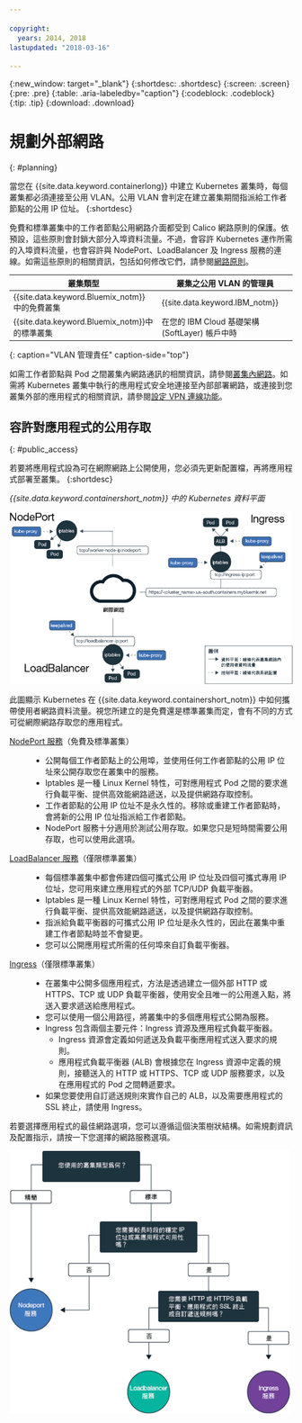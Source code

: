 ```yaml
---

copyright:
  years: 2014, 2018
lastupdated: "2018-03-16"

---
```


{:new_window: target="_blank"}
{:shortdesc: .shortdesc}
{:screen: .screen}
{:pre: .pre}
{:table: .aria-labeledby="caption"}
{:codeblock: .codeblock}
{:tip: .tip}
{:download: .download}


# 規劃外部網路
{: #planning}

當您在 {{site.data.keyword.containerlong}} 中建立 Kubernetes 叢集時，每個叢集都必須連接至公用 VLAN。公用 VLAN 會判定在建立叢集期間指派給工作者節點的公用 IP 位址。
{:shortdesc}

免費和標準叢集中的工作者節點公用網路介面都受到 Calico 網路原則的保護。依預設，這些原則會封鎖大部分入埠資料流量。不過，會容許 Kubernetes 運作所需的入埠資料流量，也會容許與 NodePort、LoadBalancer 及 Ingress 服務的連線。如需這些原則的相關資訊，包括如何修改它們，請參閱[網路原則](cs_network_policy.html#network_policies)。

|叢集類型|叢集之公用 VLAN 的管理員|
|------------|------------------------------------------|
|{{site.data.keyword.Bluemix_notm}} 中的免費叢集|{{site.data.keyword.IBM_notm}}|
|{{site.data.keyword.Bluemix_notm}}中的標準叢集|在您的 IBM Cloud 基礎架構 (SoftLayer) 帳戶中時|
{: caption="VLAN 管理責任" caption-side="top"}

如需工作者節點與 Pod 之間叢集內網路通訊的相關資訊，請參閱[叢集內網路](cs_secure.html#in_cluster_network)。如需將 Kubernetes 叢集中執行的應用程式安全地連接至內部部署網路，或連接到您叢集外部的應用程式的相關資訊，請參閱[設定 VPN 連線功能](cs_vpn.html)。

## 容許對應用程式的公用存取
{: #public_access}

若要將應用程式設為可在網際網路上公開使用，您必須先更新配置檔，再將應用程式部署至叢集。
{:shortdesc}

*{{site.data.keyword.containershort_notm}} 中的 Kubernetes 資料平面*

![{{site.data.keyword.containerlong_notm}} Kubernetes 架構](images/networking.png)

此圖顯示 Kubernetes 在 {{site.data.keyword.containershort_notm}} 中如何攜帶使用者網路資料流量。視您所建立的是免費還是標準叢集而定，會有不同的方式可從網際網路存取您的應用程式。

<dl>
<dt><a href="cs_nodeport.html#planning" target="_blank">NodePort 服務</a>（免費及標準叢集）</dt>
<dd>
 <ul>
  <li>公開每個工作者節點上的公用埠，並使用任何工作者節點的公用 IP 位址來公開存取您在叢集中的服務。</li>
  <li>Iptables 是一種 Linux Kernel 特性，可對應用程式 Pod 之間的要求進行負載平衡、提供高效能網路遞送，以及提供網路存取控制。</li>
  <li>工作者節點的公用 IP 位址不是永久性的。移除或重建工作者節點時，會將新的公用 IP 位址指派給工作者節點。</li>
  <li>NodePort 服務十分適用於測試公用存取。如果您只是短時間需要公用存取，也可以使用此選項。</li>
 </ul>
</dd>
<dt><a href="cs_loadbalancer.html#planning" target="_blank">LoadBalancer 服務</a>（僅限標準叢集）</dt>
<dd>
 <ul>
  <li>每個標準叢集中都會佈建四個可攜式公用 IP 位址及四個可攜式專用 IP 位址，您可用來建立應用程式的外部 TCP/UDP 負載平衡器。</li>
  <li>Iptables 是一種 Linux Kernel 特性，可對應用程式 Pod 之間的要求進行負載平衡、提供高效能網路遞送，以及提供網路存取控制。</li>
  <li>指派給負載平衡器的可攜式公用 IP 位址是永久性的，因此在叢集中重建工作者節點時並不會變更。</li>
  <li>您可以公開應用程式所需的任何埠來自訂負載平衡器。</li></ul>
</dd>
<dt><a href="cs_ingress.html#planning" target="_blank">Ingress</a>（僅限標準叢集）</dt>
<dd>
 <ul>
  <li>在叢集中公開多個應用程式，方法是透過建立一個外部 HTTP 或 HTTPS、TCP 或 UDP 負載平衡器，使用安全且唯一的公用進入點，將送入要求遞送給應用程式。</li>
  <li>您可以使用一個公用路徑，將叢集中的多個應用程式公開為服務。</li>
  <li>Ingress 包含兩個主要元件：Ingress 資源及應用程式負載平衡器。
   <ul>
    <li>Ingress 資源會定義如何遞送及負載平衡應用程式送入要求的規則。</li>
    <li>應用程式負載平衡器 (ALB) 會根據您在 Ingress 資源中定義的規則，接聽送入的 HTTP 或 HTTPS、TCP 或 UDP 服務要求，以及在應用程式的 Pod 之間轉遞要求。</li>
   </ul>
  <li>如果您要使用自訂遞送規則來實作自己的 ALB，以及需要應用程式的 SSL 終止，請使用 Ingress。</li>
 </ul>
</dd></dl>

若要選擇應用程式的最佳網路選項，您可以遵循這個決策樹狀結構。如需規劃資訊及配置指示，請按一下您選擇的網路服務選項。

<img usemap="#networking_map" border="0" class="image" src="images/networkingdt.png" width="500px" alt="此圖會引導您完成選擇應用程式的最佳網路選項。如果未顯示此圖，仍然可以在文件中找到這項資訊。" style="width:500px;" />
<map name="networking_map" id="networking_map">
<area href="/docs/containers/cs_nodeport.html#planning" alt="Nodeport 服務" shape="circle" coords="52, 283, 45"/>
<area href="/docs/containers/cs_loadbalancer.html#planning" alt="LoadBalancer 服務" shape="circle" coords="247, 419, 44"/>
<area href="/docs/containers/cs_ingress.html#planning" alt="Ingress 服務" shape="circle" coords="445, 420, 45"/>
</map>
